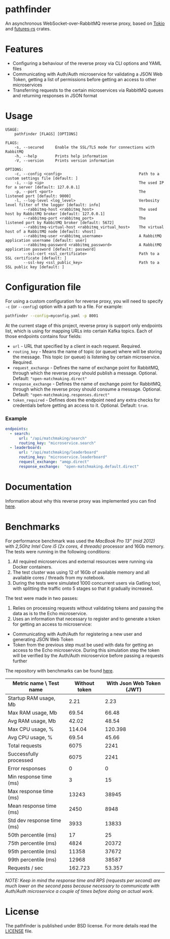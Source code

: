 # pathfinder
An asynchronous WebSocket-over-RabbitMQ reverse proxy, based on [Tokio](https://tokio.rs/) and [futures-rs](https://github.com/rust-lang-nursery/futures-rs) crates.

# Features
- Configuring a behaviour of the reverse proxy via CLI options and YAML files
- Communicating with Auth/Auth microservice for validating a JSON Web Token, getting a list of permissions before getting an access to other microservices
- Transferring requests to the certain microservices via RabbitMQ queues and returning responses in JSON format

# Usage
```
USAGE:
    pathfinder [FLAGS] [OPTIONS]

FLAGS:
    -s, --secured     Enable the SSL/TLS mode for connections with RabbitMQ
    -h, --help        Prints help information
    -V, --version     Prints version information

OPTIONS:
    -c, --config <config>                                  Path to a custom settings file [default: ]
    -i, --ip <ip>                                          The used IP for a server [default: 127.0.0.1]
    -p, --port <port>                                      The listened port [default: 9000]
    -l, --log-level <log_level>                            Verbosity level filter of the logger [default: info]
        --rabbitmq-host <rabbitmq_host>                    The used host by RabbitMQ broker [default: 127.0.0.1]
        --rabbitmq-port <rabbitmq_port>                    The listened port by RabbitMQ broker [default: 5672]
        --rabbitmq-virtual-host <rabbitmq_virtual_host>    The virtual host of a RabbitMQ node [default: vhost]
        --rabbitmq-user <rabbitmq_username>                A RabbitMQ application username [default: user]
        --rabbitmq-password <rabbitmq_password>            A RabbitMQ application password [default: password]
        --ssl-cert <ssl_certificate>                       Path to a SSL certificate [default: ]
        --ssl-key <ssl_public_key>                         Path to a SSL public key [default: ]
```

# Configuration file
For using a custom configuration for reverse proxy, you will need to specify `-c` (or `--config`) option with a path to
a file. For example:
```bash
pathfinder --config=myconfig.yaml -p 8001
```
At the current stage of this project, reverse proxy is support only endpoints list, which is using for mapping URLs into certain Kafka topics.
Each of those endpoints contains four fields:
- `url` - URL that specified by a client in each request. Required.
- `routing_key` - Means the name of topic (or queue) where will be storing the message. This topic (or queue) is listening by certain microservice. Required.
- `request_exchange` - Defines the name of exchange point for RabbitMQ, through which the reverse proxy should publish a message. Optional. Default: `"open-matchmaking.direct"`
- `response_exchange` - Defines the name of exchange point for RabbitMQ, through which the reverse proxy should consume a message. Optional. Default: `"open-matchmaking.responses.direct"`
- `token_required` - Defines does the endpoint need any extra checks for credentials before getting an access to it. Optional. Default: `true`.

### Example
```yaml
endpoints:
  - search:
      url: "/api/matchmaking/search"
      routing_key: "microservice.search"
  - leaderboard:
      url: "/api/matchmaking/leaderboard"
      routing_key: "microservice.leaderboard"
      request_exchange: "amqp.direct"
      response_exchange:  "open-matchmaking.default.direct"
```

# Documentation
Information about why this reverse proxy was implemented you can find [here](https://github.com/OpenMatchmaking/documentation/blob/master/docs/components/reverse-proxy.md#reverse-proxy).

# Benchmarks
For performance benchmark was used the *MacBook Pro 13" (mid 2012)* with *2,5Ghz Intel Core i5 (2x cores, 4 threads)* processor and 16Gb memory. The tests were running in the following conditions:
1. All required microservices and external resources were running via Docker containers.
2. The test cluster was using 12 of 16Gb of available memory and all available cores / threads from my notebook.
3. During the tests were simulated 1000 concurrent users via Gatling tool, with splitting the traffic onto 5 stages so that it gradually increased.

The test were made in two passes:
1. Relies on processing requests without validating tokens and passing the data as is to the Echo microservice.
2. Uses an information that necessary to register and to generate a token for getting an access to microservice:
- Communicating with Auth/Auth for registering a new user and generating JSON Web Token
- Token from the previous step must be used with data for getting an access to the Echo microservice. During this simulation step the token will be verified by the Auth/Auth microservice before passing a requests further

The repository with benchmarks can be found [here](https://github.com/OpenMatchmaking/bench-pathfinder).

| Metric name \ Test name    | Without token | With Json Web Token (JWT) | 
|----------------------------|---------------|---------------------------| 
| Startup RAM usage, Mb      | 2.21          | 2.23                      |
| Max RAM usage, Mb          | 69.54         | 66.48                     |
| Avg RAM usage, Mb          | 42.02         | 48.54                     |
| Max CPU usage, %           | 114.04        | 120.398                   |
| Avg CPU usage, %           | 69.54         | 45.66                     |
| Total requests             | 6075          | 2241                      |
| Successfully processed     | 6075          | 2241                      |
| Error responses            | 0             | 0                         |
| Min response time (ms)     | 3             | 15                        |
| Max response time (ms)     | 13243         | 38945                     |
| Mean response time (ms)    | 2450          | 8948                      |
| Std dev response time (ms) | 3933          | 13833                     |
| 50th percentile (ms)       | 17            | 25                        |
| 75th percentile (ms)       | 4824          | 20372                     |
| 95th percentile (ms)       | 11358         | 37672                     |
| 99th percentile (ms)       | 12968         | 38587                     |
| Requests / sec             | 162.723       | 53.357                    |

*NOTE: Keep in mind the response time and RPS (requests per second) are much lower on the second pass because necessary to communicate with Auth/Auth microservice a couple of times before doing an actual work.*

# License
The pathfinder is published under BSD license. For more details read the [LICENSE](https://github.com/OpenMatchmaking/pathfinder/blob/master/LICENSE) file.
